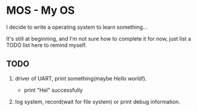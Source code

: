 # MOS - My OS

I decide to write a operating system to learn something...

It's still at beginning, and I'm not sure how to complete it for now,
just list a TODO list here to remind myself.

## TODO

1. driver of UART, print something(maybe _Hello world!_).
	- print "Hel" successfully

2. log system, record(wait for file system) or print debug information.

